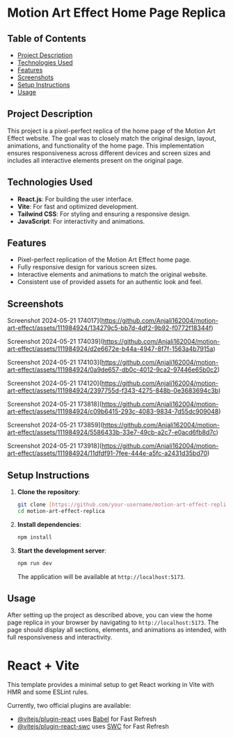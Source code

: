 # Motion Art Effect Home Page Replica

## Table of Contents
- [Project Description](#project-description)
- [Technologies Used](#technologies-used)
- [Features](#features)
- [Screenshots](#screenshots)
- [Setup Instructions](#setup-instructions)
- [Usage](#usage)
 

## Project Description
This project is a pixel-perfect replica of the home page of the Motion Art Effect website. The goal was to closely match the original design, layout, animations, and functionality of the home page. This implementation ensures responsiveness across different devices and screen sizes and includes all interactive elements present on the original page.

## Technologies Used
- **React.js**: For building the user interface.
- **Vite**: For fast and optimized development.
- **Tailwind CSS**: For styling and ensuring a responsive design.
- **JavaScript**: For interactivity and animations.

## Features
- Pixel-perfect replication of the Motion Art Effect home page.
- Fully responsive design for various screen sizes.
- Interactive elements and animations to match the original website.
- Consistent use of provided assets for an authentic look and feel.

## Screenshots
Screenshot 2024-05-21 174017](https://github.com/Anjali162004/motion-art-effect/assets/111984924/134279c5-bb7d-4df2-9b92-f0772f18344f)

Screenshot 2024-05-21 174039](https://github.com/Anjali162004/motion-art-effect/assets/111984924/d2e6672e-b44a-4947-8f7f-1563a4b7915a)

Screenshot 2024-05-21 174103](https://github.com/Anjali162004/motion-art-effect/assets/111984924/0a9de657-db0c-4012-9ca2-97446e65b0c2)

Screenshot 2024-05-21 174120](https://github.com/Anjali162004/motion-art-effect/assets/111984924/2397755d-f343-4275-848b-0e3683694c3b)

Screenshot 2024-05-21 173818](https://github.com/Anjali162004/motion-art-effect/assets/111984924/c09b6415-293c-4083-9834-7d55dc909048)

Screenshot 2024-05-21 173859](https://github.com/Anjali162004/motion-art-effect/assets/111984924/5586433b-33e7-49cb-a2c7-e0acd6fb8d7c)

Screenshot 2024-05-21 173918](https://github.com/Anjali162004/motion-art-effect/assets/111984924/11dfdf91-7fee-444e-a5fc-a2431d35bd70)


## Setup Instructions
1. **Clone the repository**:
   ```bash
   git clone [https://github.com/your-username/motion-art-effect-replica.git](https://github.com/Anjali162004/motion-art-effect)
   cd motion-art-effect-replica
   ```

2. **Install dependencies**:
   ```bash
   npm install
   ```

3. **Start the development server**:
   ```bash
   npm run dev
   ```
   The application will be available at `http://localhost:5173`.

## Usage
After setting up the project as described above, you can view the home page replica in your browser by navigating to `http://localhost:5173`. The page should display all sections, elements, and animations as intended, with full responsiveness and interactivity.

 

# React + Vite

This template provides a minimal setup to get React working in Vite with HMR and some ESLint rules.

Currently, two official plugins are available:

- [@vitejs/plugin-react](https://github.com/vitejs/vite-plugin-react/blob/main/packages/plugin-react/README.md) uses [Babel](https://babeljs.io/) for Fast Refresh
- [@vitejs/plugin-react-swc](https://github.com/vitejs/vite-plugin-react-swc) uses [SWC](https://swc.rs/) for Fast Refresh
